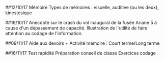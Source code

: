 ##12/10/17
Mémoire
Types de mémoires : visuelle, auditive (ou les deux), kinestesique

##19/10/17
Anecdote sur le crash du vol inaugural de la fusée Ariane 5 à cause d'un dépassement de capacité. 
Illustration de l'utilité de faire attention au codage de l'information.

##09/11/17
Aide aux devoirs + Activité mémoire : Court terme/Long terme

##16/11/17
Test rapidité
Préparation conseil de classe
Exercices codage
